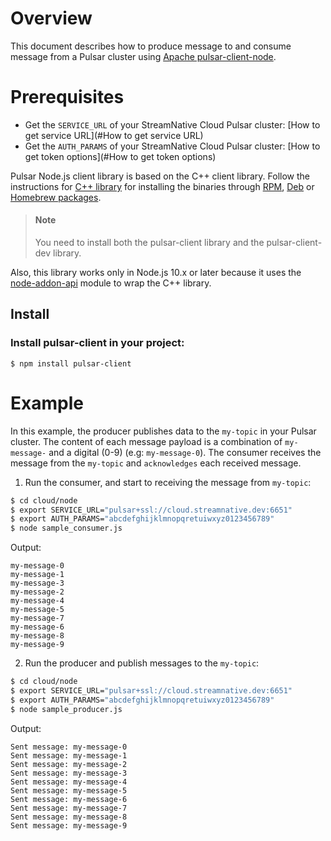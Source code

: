 # Overview

This document describes how to produce message to and consume message from a Pulsar cluster using [Apache pulsar-client-node](https://github.com/apache/pulsar-client-node).

# Prerequisites

- Get the `SERVICE_URL` of your StreamNative Cloud Pulsar cluster: [How to get service URL](#How to get service URL)
- Get the `AUTH_PARAMS` of your StreamNative Cloud Pulsar cluster: [How to get token options](#How to get token options)

Pulsar Node.js client library is based on the C++ client library. Follow the instructions for
[C++ library](https://pulsar.apache.org/docs/en/client-libraries-cpp/) for installing the binaries through
[RPM](https://pulsar.apache.org/docs/en/client-libraries-cpp/#rpm),
[Deb](https://pulsar.apache.org/docs/en/client-libraries-cpp/#deb) or
[Homebrew packages](https://pulsar.apache.org/docs/en/client-libraries-cpp/#macos).

> #### Note
> You need to install both the pulsar-client library and the pulsar-client-dev library.

Also, this library works only in Node.js 10.x or later because it uses the
[node-addon-api](https://github.com/nodejs/node-addon-api) module to wrap the C++ library.

## Install 

### Install pulsar-client in your project:

```shell
$ npm install pulsar-client
```

# Example

In this example, the producer publishes data to the `my-topic` in your Pulsar cluster.
The content of each message payload is a combination of `my-message-` and a digital (0-9) (e.g: `my-message-0`).
The consumer receives the message from the `my-topic` and `acknowledges` each received message.

1. Run the consumer, and start to receiving the message from `my-topic`:

```bash
$ cd cloud/node
$ export SERVICE_URL="pulsar+ssl://cloud.streamnative.dev:6651"
$ export AUTH_PARAMS="abcdefghijklmnopqretuiwxyz0123456789"
$ node sample_consumer.js
```

Output:

```text
my-message-0
my-message-1
my-message-3
my-message-2
my-message-4
my-message-5
my-message-7
my-message-6
my-message-8
my-message-9
```

2. Run the producer and publish messages to the `my-topic`:

```bash
$ cd cloud/node
$ export SERVICE_URL="pulsar+ssl://cloud.streamnative.dev:6651"
$ export AUTH_PARAMS="abcdefghijklmnopqretuiwxyz0123456789"
$ node sample_producer.js
```

Output:

```text
Sent message: my-message-0
Sent message: my-message-1
Sent message: my-message-2
Sent message: my-message-3
Sent message: my-message-4
Sent message: my-message-5
Sent message: my-message-6
Sent message: my-message-7
Sent message: my-message-8
Sent message: my-message-9
```
